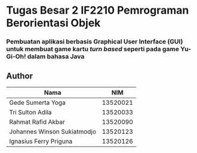 # Tugas Besar 2 IF2210 Pemrograman Berorientasi Objek
### Pembuatan aplikasi berbasis Graphical User Interface (GUI) untuk membuat game kartu _turn based_ seperti pada game Yu-Gi-Oh! dalam bahasa Java

## Author
| Nama                        | NIM      |
| --------------------------- | -------- |
| Gede Sumerta Yoga           | 13520021 |
| Tri Sulton Adila            | 13520033 |
| Rahmat Rafid Akbar          | 13520090 |
| Johannes Winson Sukiatmodjo | 13520123 |
| Ignasius Ferry Priguna      | 13520126 |
